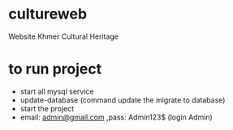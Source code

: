 # cultureweb
Website Khmer Cultural Heritage
# to run project
* start all mysql service
* update-database (command update the migrate to database)
* start the project
* email: admin@gmail.com ,pass: Admin123$    (login Admin)

